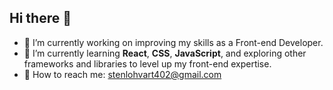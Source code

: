 ## Hi there 👋

- 🔬 I’m currently working on improving my skills as a Front-end Developer.  
- 🌱 I’m currently learning **React**, **CSS**, **JavaScript**, and exploring other frameworks and libraries to level up my front-end expertise.  
- 📧 How to reach me: stenlohvart402@gmail.com
